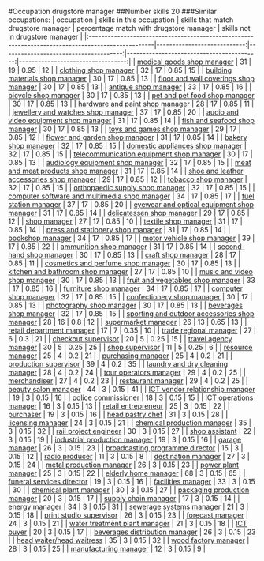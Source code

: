 #Occupation drugstore manager
##Number skills 20
###Similar occupations:
| occupation                                                                                        |   skills in this occupation |   skills that match drugstore manager |   percentage match with drugstore manager |   skills not in drugstore manager |
|:--------------------------------------------------------------------------------------------------|----------------------------:|--------------------------------------:|------------------------------------------:|----------------------------------:|
| [medical goods shop manager](medical_goods_shop_manager.md)                                       |                          31 |                                    19 |                                      0.95 |                                12 |
| [clothing shop manager](clothing_shop_manager.md)                                                 |                          32 |                                    17 |                                      0.85 |                                15 |
| [building materials shop manager](building_materials_shop_manager.md)                             |                          30 |                                    17 |                                      0.85 |                                13 |
| [floor and wall coverings shop manager](floor_and_wall_coverings_shop_manager.md)                 |                          30 |                                    17 |                                      0.85 |                                13 |
| [antique shop manager](antique_shop_manager.md)                                                   |                          33 |                                    17 |                                      0.85 |                                16 |
| [bicycle shop manager](bicycle_shop_manager.md)                                                   |                          30 |                                    17 |                                      0.85 |                                13 |
| [pet and pet food shop manager](pet_and_pet_food_shop_manager.md)                                 |                          30 |                                    17 |                                      0.85 |                                13 |
| [hardware and paint shop manager](hardware_and_paint_shop_manager.md)                             |                          28 |                                    17 |                                      0.85 |                                11 |
| [jewellery and watches shop manager](jewellery_and_watches_shop_manager.md)                       |                          37 |                                    17 |                                      0.85 |                                20 |
| [audio and video equipment shop manager](audio_and_video_equipment_shop_manager.md)               |                          31 |                                    17 |                                      0.85 |                                14 |
| [fish and seafood shop manager](fish_and_seafood_shop_manager.md)                                 |                          30 |                                    17 |                                      0.85 |                                13 |
| [toys and games shop manager](toys_and_games_shop_manager.md)                                     |                          29 |                                    17 |                                      0.85 |                                12 |
| [flower and garden shop manager](flower_and_garden_shop_manager.md)                               |                          31 |                                    17 |                                      0.85 |                                14 |
| [bakery shop manager](bakery_shop_manager.md)                                                     |                          32 |                                    17 |                                      0.85 |                                15 |
| [domestic appliances shop manager](domestic_appliances_shop_manager.md)                           |                          32 |                                    17 |                                      0.85 |                                15 |
| [telecommunication equipment shop manager](telecommunication_equipment_shop_manager.md)           |                          30 |                                    17 |                                      0.85 |                                13 |
| [audiology equipment shop manager](audiology_equipment_shop_manager.md)                           |                          32 |                                    17 |                                      0.85 |                                15 |
| [meat and meat products shop manager](meat_and_meat_products_shop_manager.md)                     |                          31 |                                    17 |                                      0.85 |                                14 |
| [shoe and leather accessories shop manager](shoe_and_leather_accessories_shop_manager.md)         |                          29 |                                    17 |                                      0.85 |                                12 |
| [tobacco shop manager](tobacco_shop_manager.md)                                                   |                          32 |                                    17 |                                      0.85 |                                15 |
| [orthopaedic supply shop manager](orthopaedic_supply_shop_manager.md)                             |                          32 |                                    17 |                                      0.85 |                                15 |
| [computer software and multimedia shop manager](computer_software_and_multimedia_shop_manager.md) |                          34 |                                    17 |                                      0.85 |                                17 |
| [fuel station manager](fuel_station_manager.md)                                                   |                          37 |                                    17 |                                      0.85 |                                20 |
| [eyewear and optical equipment shop manager](eyewear_and_optical_equipment_shop_manager.md)       |                          31 |                                    17 |                                      0.85 |                                14 |
| [delicatessen shop manager](delicatessen_shop_manager.md)                                         |                          29 |                                    17 |                                      0.85 |                                12 |
| [shop manager](shop_manager.md)                                                                   |                          27 |                                    17 |                                      0.85 |                                10 |
| [textile shop manager](textile_shop_manager.md)                                                   |                          31 |                                    17 |                                      0.85 |                                14 |
| [press and stationery shop manager](press_and_stationery_shop_manager.md)                         |                          31 |                                    17 |                                      0.85 |                                14 |
| [bookshop manager](bookshop_manager.md)                                                           |                          34 |                                    17 |                                      0.85 |                                17 |
| [motor vehicle shop manager](motor_vehicle_shop_manager.md)                                       |                          39 |                                    17 |                                      0.85 |                                22 |
| [ammunition shop manager](ammunition_shop_manager.md)                                             |                          31 |                                    17 |                                      0.85 |                                14 |
| [second-hand shop manager](second-hand_shop_manager.md)                                           |                          30 |                                    17 |                                      0.85 |                                13 |
| [craft shop manager](craft_shop_manager.md)                                                       |                          28 |                                    17 |                                      0.85 |                                11 |
| [cosmetics and perfume shop manager](cosmetics_and_perfume_shop_manager.md)                       |                          30 |                                    17 |                                      0.85 |                                13 |
| [kitchen and bathroom shop manager](kitchen_and_bathroom_shop_manager.md)                         |                          27 |                                    17 |                                      0.85 |                                10 |
| [music and video shop manager](music_and_video_shop_manager.md)                                   |                          30 |                                    17 |                                      0.85 |                                13 |
| [fruit and vegetables shop manager](fruit_and_vegetables_shop_manager.md)                         |                          33 |                                    17 |                                      0.85 |                                16 |
| [furniture shop manager](furniture_shop_manager.md)                                               |                          34 |                                    17 |                                      0.85 |                                17 |
| [computer shop manager](computer_shop_manager.md)                                                 |                          32 |                                    17 |                                      0.85 |                                15 |
| [confectionery shop manager](confectionery_shop_manager.md)                                       |                          30 |                                    17 |                                      0.85 |                                13 |
| [photography shop manager](photography_shop_manager.md)                                           |                          30 |                                    17 |                                      0.85 |                                13 |
| [beverages shop manager](beverages_shop_manager.md)                                               |                          32 |                                    17 |                                      0.85 |                                15 |
| [sporting and outdoor accessories shop manager](sporting_and_outdoor_accessories_shop_manager.md) |                          28 |                                    16 |                                      0.8  |                                12 |
| [supermarket manager](supermarket_manager.md)                                                     |                          26 |                                    13 |                                      0.65 |                                13 |
| [retail department manager](retail_department_manager.md)                                         |                          17 |                                     7 |                                      0.35 |                                10 |
| [trade regional manager](trade_regional_manager.md)                                               |                          27 |                                     6 |                                      0.3  |                                21 |
| [checkout supervisor](checkout_supervisor.md)                                                     |                          20 |                                     5 |                                      0.25 |                                15 |
| [travel agency manager](travel_agency_manager.md)                                                 |                          30 |                                     5 |                                      0.25 |                                25 |
| [shop supervisor](shop_supervisor.md)                                                             |                          11 |                                     5 |                                      0.25 |                                 6 |
| [resource manager](resource_manager.md)                                                           |                          25 |                                     4 |                                      0.2  |                                21 |
| [purchasing manager](purchasing_manager.md)                                                       |                          25 |                                     4 |                                      0.2  |                                21 |
| [production supervisor](production_supervisor.md)                                                 |                          39 |                                     4 |                                      0.2  |                                35 |
| [laundry and dry cleaning manager](laundry_and_dry_cleaning_manager.md)                           |                          28 |                                     4 |                                      0.2  |                                24 |
| [tour operators manager](tour_operators_manager.md)                                               |                          29 |                                     4 |                                      0.2  |                                25 |
| [merchandiser](merchandiser.md)                                                                   |                          27 |                                     4 |                                      0.2  |                                23 |
| [restaurant manager](restaurant_manager.md)                                                       |                          29 |                                     4 |                                      0.2  |                                25 |
| [beauty salon manager](beauty_salon_manager.md)                                                   |                          44 |                                     3 |                                      0.15 |                                41 |
| [ICT vendor relationship manager](ICT_vendor_relationship_manager.md)                             |                          19 |                                     3 |                                      0.15 |                                16 |
| [police commissioner](police_commissioner.md)                                                     |                          18 |                                     3 |                                      0.15 |                                15 |
| [ICT operations manager](ICT_operations_manager.md)                                               |                          16 |                                     3 |                                      0.15 |                                13 |
| [retail entrepreneur](retail_entrepreneur.md)                                                     |                          25 |                                     3 |                                      0.15 |                                22 |
| [purchaser](purchaser.md)                                                                         |                          19 |                                     3 |                                      0.15 |                                16 |
| [head pastry chef](head_pastry_chef.md)                                                           |                          31 |                                     3 |                                      0.15 |                                28 |
| [licensing manager](licensing_manager.md)                                                         |                          24 |                                     3 |                                      0.15 |                                21 |
| [chemical production manager](chemical_production_manager.md)                                     |                          35 |                                     3 |                                      0.15 |                                32 |
| [rail project engineer](rail_project_engineer.md)                                                 |                          30 |                                     3 |                                      0.15 |                                27 |
| [shop assistant](shop_assistant.md)                                                               |                          22 |                                     3 |                                      0.15 |                                19 |
| [industrial production manager](industrial_production_manager.md)                                 |                          19 |                                     3 |                                      0.15 |                                16 |
| [garage manager](garage_manager.md)                                                               |                          26 |                                     3 |                                      0.15 |                                23 |
| [broadcasting programme director](broadcasting_programme_director.md)                             |                          15 |                                     3 |                                      0.15 |                                12 |
| [radio producer](radio_producer.md)                                                               |                          11 |                                     3 |                                      0.15 |                                 8 |
| [destination manager](destination_manager.md)                                                     |                          27 |                                     3 |                                      0.15 |                                24 |
| [metal production manager](metal_production_manager.md)                                           |                          26 |                                     3 |                                      0.15 |                                23 |
| [power plant manager](power_plant_manager.md)                                                     |                          25 |                                     3 |                                      0.15 |                                22 |
| [elderly home manager](elderly_home_manager.md)                                                   |                          68 |                                     3 |                                      0.15 |                                65 |
| [funeral services director](funeral_services_director.md)                                         |                          19 |                                     3 |                                      0.15 |                                16 |
| [facilities manager](facilities_manager.md)                                                       |                          33 |                                     3 |                                      0.15 |                                30 |
| [chemical plant manager](chemical_plant_manager.md)                                               |                          30 |                                     3 |                                      0.15 |                                27 |
| [packaging production manager](packaging_production_manager.md)                                   |                          20 |                                     3 |                                      0.15 |                                17 |
| [supply chain manager](supply_chain_manager.md)                                                   |                          17 |                                     3 |                                      0.15 |                                14 |
| [energy manager](energy_manager.md)                                                               |                          34 |                                     3 |                                      0.15 |                                31 |
| [sewerage systems manager](sewerage_systems_manager.md)                                           |                          21 |                                     3 |                                      0.15 |                                18 |
| [print studio supervisor](print_studio_supervisor.md)                                             |                          26 |                                     3 |                                      0.15 |                                23 |
| [forecast manager](forecast_manager.md)                                                           |                          24 |                                     3 |                                      0.15 |                                21 |
| [water treatment plant manager](water_treatment_plant_manager.md)                                 |                          21 |                                     3 |                                      0.15 |                                18 |
| [ICT buyer](ICT_buyer.md)                                                                         |                          20 |                                     3 |                                      0.15 |                                17 |
| [beverages distribution manager](beverages_distribution_manager.md)                               |                          26 |                                     3 |                                      0.15 |                                23 |
| [head waiter/head waitress](head_waiter-head_waitress.md)                                         |                          35 |                                     3 |                                      0.15 |                                32 |
| [wood factory manager](wood_factory_manager.md)                                                   |                          28 |                                     3 |                                      0.15 |                                25 |
| [manufacturing manager](manufacturing_manager.md)                                                 |                          12 |                                     3 |                                      0.15 |                                 9 |
